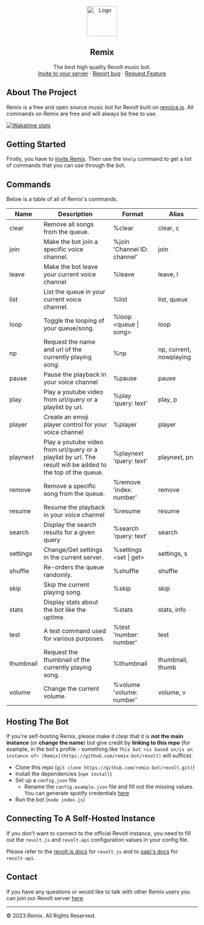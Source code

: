<p align="center">
    <a href="https://github.com/remix-bot">
      <img src="https://i.imgur.com/dt5Ppu6.jpg" alt="Logo" width="80" height="80">
    </a>
    <h2 align="center">Remix</h2>
    <p align="center">
    The best high quality Revolt music bot.
    <br>
    <a href="https://app.revolt.chat/bot/01FVB28WQ9JHMWK8K7RD0F0VCW">Invite to your server</a>
      ·
    <a href="https://app.revolt.chat/invite/Remix">Report bug</a>
      ·
    <a href="https://app.revolt.chat/invite/Remix"> Request Feature</a>
  </p>
</p>

## About The Project

Remix is a free and open source music bot for Revolt built on [revoice.js](https://github.com/ShadowLp174/revoice.js). All commands on Remix are free and will always be free to use.

[![Wakatime stats](https://wakatime.com/badge/user/810f765c-4ad8-49cc-8be6-0f07dff3733f/project/e79f62e3-4d15-41fc-b239-53d5a30302c7.svg?style=flat)](https://wakatime.com/badge/user/810f765c-4ad8-49cc-8be6-0f07dff3733f/project/e79f62e3-4d15-41fc-b239-53d5a30302c7)

## Getting Started

Firstly, you have to [invite Remix](https://app.revolt.chat/bot/01FVB28WQ9JHMWK8K7RD0F0VCW). Then use the `%help` command to get a list of commands that you can use through the bot.

<!-- TODO: more extensive tutorial -->

## Commands  

Below is a table of all of Remix's commands.

|Name|Description|Format|Alias|
|---|---|---|---|
|clear|Remove all songs from the queue.|%clear|clear, c|
|join|Make the bot join a specific voice channel.|%join 'Channel ID: channel'|join|
|leave|Make the bot leave your current voice channel|%leave|leave, l|
|list|List the queue in your current voice channel.|%list|list, queue|
|loop|Toggle the looping of your queue/song.|%loop <queue \| song>|loop|
|np|Request the name and url of the currently playing song.|%np|np, current, nowplaying|
|pause|Pause the playback in your voice channel|%pause|pause|
|play|Play a youtube video from url/query or a playlist by url.|%play 'query: text'|play, p|
|player|Create an emoji player control for your voice channel|%player|player|
|playnext|Play a youtube video from url/query or a playlist by url. The result will be added to the top of the queue.|%playnext 'query: text'|playnext, pn|
|remove|Remove a specific song from the queue.|%remove 'index: number'|remove|
|resume|Resume the playback in your voice channel|%resume|resume|
|search|Display the search results for a given query|%search 'query: text'|search|
|settings|Change/Get settings in the current server.|%settings <set \| get>|settings, s|
|shuffle|Re-orders the queue randomly.|%shuffle|shuffle|
|skip|Skip the current playing song.|%skip|skip|
|stats|Display stats about the bot like the uptime.|%stats|stats, info|
|test|A test command used for various purposes.|%test 'number: number'|test|
|thumbnail|Request the thumbnail of the currently playing song.|%thumbnail|thumbnail, thumb|
|volume|Change the current volume.|%volume 'volume: number'|volume, v|

## Hosting The Bot

If you're self-hosting Remix, please make it clear that it is **not the main instance** (or **change the name**) but give credit by **linking to this repo** (for example, in the bot's profile - something like `This bot <is based on/is an instance of> [Remix](https://github.com/remix-bot/revolt)` will suffice).

-   Clone this repo (`git clone https://github.com/remix-bot/revolt.git)`)
-   Install the dependencies (`npm install`)
-   Set up a `config.json` file
    - Rename the `config.example.json` file and fill out the missing values. You can generate spotify credentials [here](https://developer.spotify.com/)
-   Run the bot (`node index.js`)

## Connecting To A Self-Hosted Instance

If you don't want to connect to the official Revolt instance, you need to fill out the `revolt.js` and `revolt-api` configuration values in your config file.

Please refer to the [revolt.js docs](https://revolt.js.org/classes/Client.html#constructor) for `revolt.js` and to [oapi's docs](https://github.com/insertish/oapi#example) for `revolt-api`.

## Contact

If you have any questions or would like to talk with other Remix users you can join our Revolt server <a href="https://app.revolt.chat/invite/Remix">here</a>.

---

&copy; 2023 Remix. All Rights Reserved.
